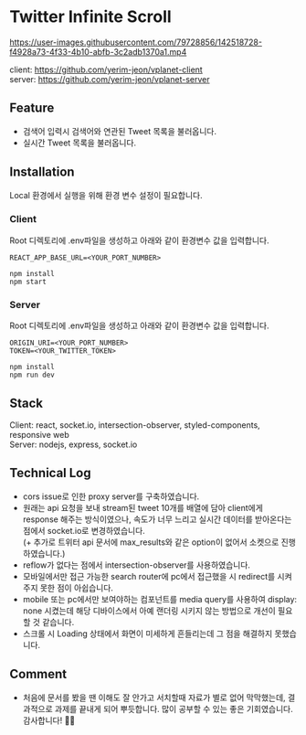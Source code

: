 # Twitter Infinite Scroll

https://user-images.githubusercontent.com/79728856/142518728-f4928a73-4f33-4b10-abfb-3c2adb1370a1.mp4

client: https://github.com/yerim-jeon/vplanet-client <br>
server: https://github.com/yerim-jeon/vplanet-server

## Feature

- 검색어 입력시 검색어와 연관된 Tweet 목록을 불러옵니다.
- 실시간 Tweet 목록을 불러옵니다.

## Installation

Local 환경에서 실행을 위해 환경 변수 설정이 필요합니다.

### Client

Root 디렉토리에 .env파일을 생성하고 아래와 같이 환경변수 값을 입력합니다.

```
REACT_APP_BASE_URL=<YOUR_PORT_NUMBER>
```

```
npm install
npm start
```

### Server

Root 디렉토리에 .env파일을 생성하고 아래와 같이 환경변수 값을 입력합니다.

```
ORIGIN_URI=<YOUR_PORT_NUMBER>
TOKEN=<YOUR_TWITTER_TOKEN>
```

```
npm install
npm run dev
```

## Stack

Client: react, socket.io, intersection-observer, styled-components, responsive web <br>
Server: nodejs, express, socket.io

## Technical Log

- cors issue로 인한 proxy server를 구축하였습니다.
- 원래는 api 요청을 보내 stream된 tweet 10개를 배열에 담아 client에게 response 해주는 방식이였으나, 속도가 너무 느리고 실시간 데이터를 받아온다는 점에서 socket.io로 변경하였습니다. <br>(+ 추가로 트위터 api 문서에 max_results와 같은 option이 없어서 소켓으로 진행하였습니다.)
- reflow가 없다는 점에서 intersection-observer를 사용하였습니다.
- 모바일에서만 접근 가능한 search router에 pc에서 접근했을 시 redirect를 시켜주지 못한 점이 아쉽습니다.
- mobile 또는 pc에서만 보여야하는 컴포넌트를 media query를 사용하여 display: none 시켰는데 해당 디바이스에서 아예 랜더링 시키지 않는 방법으로 개선이 필요할 것 같습니다.
- 스크롤 시 Loading 상태에서 화면이 미세하게 흔들리는데 그 점을 해결하지 못했습니다.

## Comment

- 처음에 문서를 봤을 땐 이해도 잘 안가고 서치할때 자료가 별로 없어 막막했는데, 결과적으로 과제를 끝내게 되어 뿌듯합니다. 많이 공부할 수 있는 좋은 기회였습니다. 감사합니다! 🙇‍♂️

